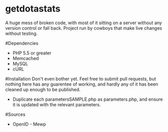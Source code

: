 getdotastats
============

A huge mess of broken code, with most of it sitting on a server without any version control or fall back. Project run by cowboys that make live changes without testing.

#Dependencies

* PHP 5.5 or greater
* Memcached
* MySQL
* cURL

#Installation
Don't even bother yet. Feel free to submit pull requests, but nothing here has any guarentee of working, and hardly any of it has been cleaned up enough to be published.

* Duplicate each parametersSAMPLE.php as parameters.php, and ensure it is updated with the relevant parameters.

#Sources
* OpenID - Mewp